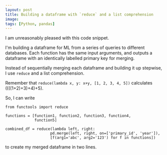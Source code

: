 ```yaml
---
layout: post
title: Building a dataframe with `reduce` and a list comprehension
image: 
tags: [Python, pandas]
---
```


I am unreasonably pleased with this code snippet.

I'm building a dataframe for ML from a series of queries to different databases. Each function has the same input arguments, and outputs a dataframe with an identically labelled primary key for merging.

Instead of sequentially merging each dataframe and building it up stepwise, I use `reduce` and a list comprehension.

Remember that
```reduce(lambda x, y: x+y, [1, 2, 3, 4, 5])```
 calculates ((((1+2)+3)+4)+5).

So, I can write

```
from functools import reduce

functions = [function1, function2, function3, function4,
             function5]

combined_df = reduce(lambda left, right:
                    pd.merge(left, right, on=['primary_id', 'year']),
                    [f(arg1='abc', arg2='123') for f in functions])
```

to create my merged dataframe in two lines.